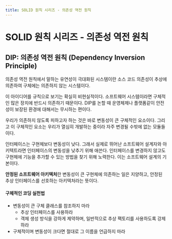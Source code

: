 ```yaml
---
title: SOLID 원칙 시리즈 - 의존성 역전 원칙
---
```

# SOLID 원칙 시리즈 - 의존성 역전 원칙

## DIP: 의존성 역전 원칙 (Dependency Inversion Principle)
의존성 역전 원칙에서 말하는 유연성이 극대화된 시스템이란 소스 코드 의존성이 추상에 의존하여 구체에는 의존하지 않는 시스템이다.

이 아이디어를 규칙으로 보기는 확실히 비현실적이다. 소프트웨어 시스템이라면 구체적인 많은 장치에 반드시 의존하기 때문이다. DIP를 논할 때 운영체제나 플랫폼같이 안전성이 보장된 환경에 대해서는 무시하는 편이다.

우리가 의존하지 않도록 피하고자 하는 것은 바로 변동성이 큰 구체적인 요소이다. 그리고 이 구체적인 요소는 우리가 열심히 개발하는 중이라 자주 변경될 수밖에 없는 모듈들이다.

인터페이스는 구현체보다 변동성이 낮다. 그래서 실제로 뛰어난 소프트웨어 설계자와 아키텍트라면 인터페이스의 변동성을 낮추기 위해 애쓴다. 인터페이스를 변경하지 않고도 구현체에 기능을 추가할 수 있는 방법을 찾기 위해 노력한다. 이는 소프트웨어 설계의 기본이다.

**안정된 소프트웨어 아키텍처**란 변동성이 큰 구현체에 의존하는 일은 지양하고, 안정된 추상 인터페이스를 선호하는 아키텍처라는 뜻이다.

#### 구체적인 코딩 실천법
- 변동성이 큰 구체 클래스를 참조하지 마라
  - 추상 인터페이스를 사용하라
  - 객체 생성 방식을 강하게 제약하며, 일반적으로 추상 팩토리를 사용하도록 강제하라
- 구체적이며 변동성이 크다면 절대로 그 이름을 언급하지 마라
